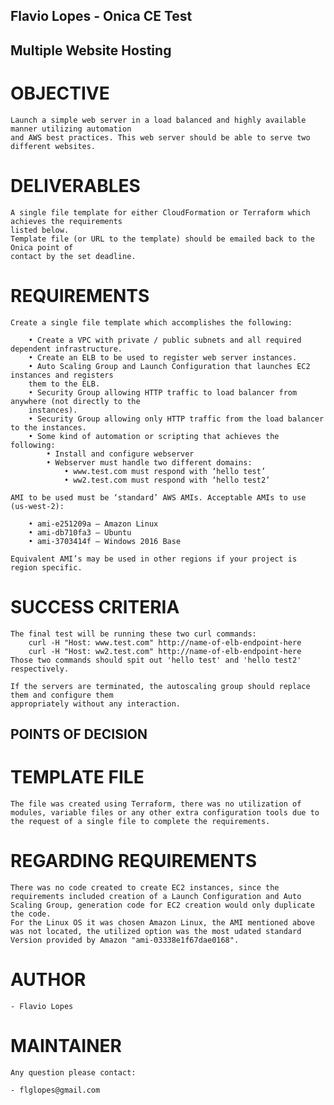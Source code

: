 ## Flavio Lopes - Onica CE Test 

## Multiple Website Hosting

# OBJECTIVE

    Launch a simple web server in a load balanced and highly available manner utilizing automation
    and AWS best practices. This web server should be able to serve two different websites.

# DELIVERABLES

    A single file template for either CloudFormation or Terraform which achieves the requirements
    listed below. 
    Template file (or URL to the template) should be emailed back to the Onica point of
    contact by the set deadline.

# REQUIREMENTS

    Create a single file template which accomplishes the following:

        • Create a VPC with private / public subnets and all required dependent infrastructure.
        • Create an ELB to be used to register web server instances.
        • Auto Scaling Group and Launch Configuration that launches EC2 instances and registers
        them to the ELB.
        • Security Group allowing HTTP traffic to load balancer from anywhere (not directly to the
        instances).
        • Security Group allowing only HTTP traffic from the load balancer to the instances.
        • Some kind of automation or scripting that achieves the following:
            • Install and configure webserver
            • Webserver must handle two different domains:
                • www.test.com must respond with ‘hello test’
                • ww2.test.com must respond with ‘hello test2’

    AMI to be used must be ‘standard’ AWS AMIs. Acceptable AMIs to use (us-west-2):

        • ami-e251209a – Amazon Linux
        • ami-db710fa3 – Ubuntu
        • ami-3703414f – Windows 2016 Base

    Equivalent AMI’s may be used in other regions if your project is region specific.

# SUCCESS CRITERIA

    The final test will be running these two curl commands:
        curl -H "Host: www.test.com" http://name-of-elb-endpoint-here
        curl -H "Host: ww2.test.com" http://name-of-elb-endpoint-here
    Those two commands should spit out 'hello test' and 'hello test2' respectively.

    If the servers are terminated, the autoscaling group should replace them and configure them
    appropriately without any interaction.

## POINTS OF DECISION

# TEMPLATE FILE

    The file was created using Terraform, there was no utilization of modules, variable files or any other extra configuration tools due to the request of a single file to complete the requirements.

# REGARDING REQUIREMENTS

    There was no code created to create EC2 instances, since the requirements included creation of a Launch Configuration and Auto Scaling Group, generation code for EC2 creation would only duplicate the code.
    For the Linux OS it was chosen Amazon Linux, the AMI mentioned above was not located, the utilized option was the most udated standard Version provided by Amazon "ami-03338e1f67dae0168".

# AUTHOR

    - Flavio Lopes

# MAINTAINER

    Any question please contact:

    - flglopes@gmail.com

